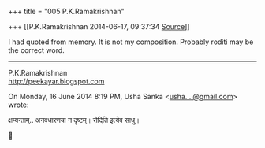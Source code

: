 +++
title = "005 P.K.Ramakrishnan"

+++
[[P.K.Ramakrishnan	2014-06-17, 09:37:34 [Source](https://groups.google.com/g/samskrita/c/mt8JdVQ2PFs)]]



I had quoted from memory. It is not my composition. Probably roditi may be the correct word.



-----------------------------------  
P.K.Ramakrishnan  
<http://peekayar.blogspot.com>

  
  

On Monday, 16 June 2014 8:19 PM, Usha Sanka \<[usha....@gmail.com]()\> wrote:  

  
  

क्षम्यन्ताम्.. अनवधारणया न दृष्टम्। रोदिति इत्येव साधु।




